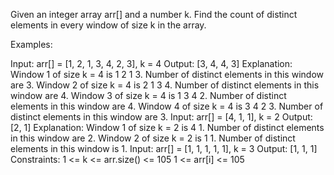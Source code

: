 Given an integer array arr[] and a number k. Find the count of distinct elements in every window of size k in the array.

Examples:

Input: arr[] = [1, 2, 1, 3, 4, 2, 3], k = 4
Output:  [3, 4, 4, 3]
Explanation: Window 1 of size k = 4 is 1 2 1 3. Number of distinct elements in this window are 3. 
Window 2 of size k = 4 is 2 1 3 4. Number of distinct elements in this window are 4.
Window 3 of size k = 4 is 1 3 4 2. Number of distinct elements in this window are 4.
Window 4 of size k = 4 is 3 4 2 3. Number of distinct elements in this window are 3.
Input: arr[] = [4, 1, 1], k = 2
Output: [2, 1]
Explanation: Window 1 of size k = 2 is 4 1. Number of distinct elements in this window are 2. 
Window 2 of size k = 2 is 1 1. Number of distinct elements in this window is 1. 
Input: arr[] = [1, 1, 1, 1, 1], k = 3
Output: [1, 1, 1]
Constraints:
1 <= k <= arr.size() <= 105
1 <= arr[i] <= 105